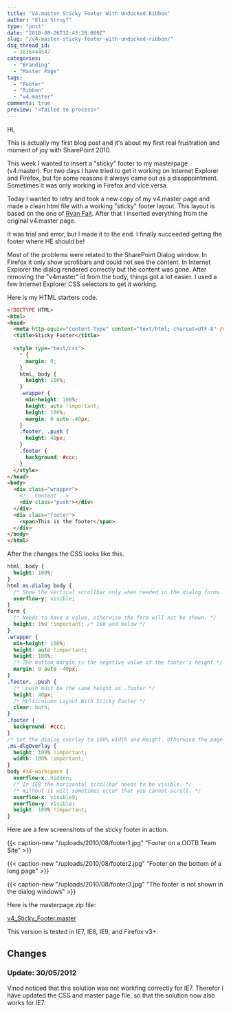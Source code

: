```yaml
---
title: "V4.master Sticky Footer With Undocked Ribbon"
author: "Elio Struyf"
type: "post"
date: "2010-08-26T12:43:28.000Z"
slug: "/v4-master-sticky-footer-with-undocked-ribbon/"
dsq_thread_id:
  - 3836444547
categories:
  - "Branding"
  - "Master Page"
tags:
  - "Footer"
  - "Ribbon"
  - "v4.master"
comments: true
preview: "<failed to process>"
---
```


Hi,

This is actually my first blog post and it's about my first real frustration and moment of joy with SharePoint 2010.

This week I wanted to insert a "sticky" footer to my masterpage (v4.master). For two days I have tried to get it working on Internet Explorer and Firefox, but for some reasons it always came out as a disappointment. Sometimes it was only working in Firefox and vice versa.

Today I wanted to retry and took a new copy of my v4.master page and made a clean html file with a working "sticky" footer layout. This layout is based on the one of [Ryan Fait](http://ryanfait.com/sticky-footer/ "Ryan Fait"). After that I inserted everything from the original v4.master page.

It was trial and error, but I made it to the end. I finally succeeded getting the footer where HE should be!

Most of the problems were related to the SharePoint Dialog window. In Firefox it only show scrollbars and could not see the content. In Internet Explorer the dialog rendered correctly but the content was gone. After removing the "v4master" id from the body, things got a lot easier. I used a few Internet Explorer CSS selectors to get it working.

Here is my HTML starters code.

```html
<!DOCTYPE HTML>
<html>
<head>
  <meta http-equiv="Content-Type" content="text/html; charset=UTF-8" />
  <title>Sticky Footer</title>
  
  <style type="text/css">
    * { 
      margin: 0; 
    }
    html, body { 
      height: 100%;
    }
    .wrapper { 
      min-height: 100%;
      height: auto !important;
      height: 100%;
      margin: 0 auto -40px;
    }
    .footer, .push { 
      height: 40px;
    }
    .footer {
      background: #ccc;
    }
  </style>
</head>
<body>
  <div class="wrapper">
    <!-- Content -->
    <div class="push"></div>
  </div>
  <div class="footer">
    <span>This is the footer</span>
  </div>
</body>
</html>
```

After the changes the CSS looks like this.

```css
html, body {
  height: 100%;
}
html.ms-dialog body {
  /* Show the vertical scrollbar only when needed in the dialog forms. */
  overflow-y: visible;
}
form {
  /* Needs to have a value, otherwise the form will not be shown. */
  height: 1%9 !important; /* IE8 and below */
}
.wrapper {
  min-height: 100%;
  height: auto !important;
  height: 100%;
  /* The bottom margin is the negative value of the footer's height */
  margin: 0 auto -40px;
}
.footer, .push {
  /* .push must be the same height as .footer */
  height: 40px;
  /* Multicolumn Layout With Sticky Footer */
  clear: both;
}
.footer {
  background: #ccc;	
}
/* Set the dialog overlay to 100% width and Height. Otherwise the page body will show scrollbars. */
.ms-dlgOverlay {
  height: 100% !important;
  width: 100% !important;
}
body #s4-workspace {
  overflow-x: hidden;
  /* In IE8 the horizontal scrollbar needs to be visible. */
  /* Without it will sometimes occur that you cannot scroll. */
  overflow-x: visible9;
  overflow-y: visible;
  height: 100% !important;
}
```

Here are a few screenshots of the sticky footer in action.

{{< caption-new "/uploads/2010/08/footer1.jpg" "Footer on a OOTB Team Site" >}}

{{< caption-new "/uploads/2010/08/footer2.jpg" "Footer on the bottom of a long page" >}}

{{< caption-new "/uploads/2010/08/footer3.jpg" "The footer is not shown in the dialog windows" >}}

Here is the masterpage zip file: 

[v4_Sticky_Footer.master](/uploads/2010/08/v4_Sticky_Footer.master.txt)

This version is tested in IE7, IE8, IE9, and Firefox v3+.

## Changes

### Update: 30/05/2012

Vinod noticed that this solution was not workfing correctly for IE7. Therefor I have updated the CSS and master page file, so that the solution now also works for IE7.
